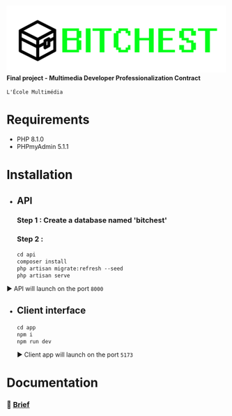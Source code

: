 ![bitchest logo](/documents/images/bitchest_logo.png)
**Final project - Multimedia Developer Professionalization Contract** <br >

`L'École Multimédia`

# Requirements

- PHP 8.1.0
- PHPmyAdmin 5.1.1

# Installation

- ## API

  ### Step 1 : Create a database named 'bitchest'

  ### Step 2 :

  ```shell
  cd api
  composer install
  php artisan migrate:refresh --seed
  php artisan serve
  ```

▶️ API will launch on the port `8000`

- ## Client interface

  ```shell
  cd app
  npm i
  npm run dev
  ```

  ▶️ Client app will launch on the port `5173`

# Documentation

### 🔗 [Brief](/documents/brief.docx)
